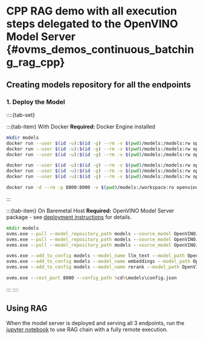 # CPP RAG demo with all execution steps delegated to the OpenVINO Model Server {#ovms_demos_continuous_batching_rag_cpp}


## Creating models repository for all the endpoints

### 1. Deploy the Model
::::{tab-set}

:::{tab-item} With Docker
**Required:** Docker Engine installed

```bash
mkdir models
docker run --user $(id -u):$(id -g) --rm -v $(pwd)/models:/models:rw openvino/model_server:latest --model_repository_path /models --source_model OpenVINO/Qwen3-8B-int4-ov
docker run --user $(id -u):$(id -g) --rm -v $(pwd)/models:/models:rw openvino/model_server:latest --model_repository_path /models --source_model OpenVINO/bge-base-en-v1.5-fp16-ov --task embeddings
docker run --user $(id -u):$(id -g) --rm -v $(pwd)/models:/models:rw openvino/model_server:latest --model_repository_path /models --source_model OpenVINO/bge-reranker-base-fp16-ov --task rerank

docker run --user $(id -u):$(id -g) --rm -v $(pwd)/models:/models:rw openvino/model_server:latest --add_to_config /models --model_name llm_text --model_path OpenVINO/Qwen3-8B-int4-ov
docker run --user $(id -u):$(id -g) --rm -v $(pwd)/models:/models:rw openvino/model_server:latest --add_to_config /models --model_name embeddings --model_path OpenVINO/bge-base-en-v1.5-fp16-ov
docker run --user $(id -u):$(id -g) --rm -v $(pwd)/models:/models:rw openvino/model_server:latest --add_to_config /models --model_name rerank --model_path OpenVINO/bge-reranker-base-fp16-ov

docker run -d --rm -p 8000:8000 -v $(pwd)/models:/workspace:ro openvino/model_server:latest --rest_port 8000 --config_path /workspace/config.json
```
:::

:::{tab-item} On Baremetal Host
**Required:** OpenVINO Model Server package - see [deployment instructions](../deploying_server_baremetal.md) for details.

```bat
mkdir models
ovms.exe --pull --model_repository_path models --source_model OpenVINO/Qwen3-8B-int4-ov
ovms.exe --pull --model_repository_path models --source_model OpenVINO/bge-base-en-v1.5-fp16-ov --task embeddings
ovms.exe --pull --model_repository_path models --source_model OpenVINO/bge-reranker-base-fp16-ov --task rerank

ovms.exe --add_to_config models --model_name llm_text --model_path OpenVINO/Qwen3-8B-int4-ov
ovms.exe --add_to_config models --model_name embeddings --model_path OpenVINO/bge-base-en-v1.5-fp16-ov
ovms.exe --add_to_config models --model_name rerank --model_path OpenVINO/bge-reranker-base-fp16-ov

ovms.exe --rest_port 8000 --config_path %cd%\models\config.json
```
:::
::::

## Using RAG

When the model server is deployed and serving all 3 endpoints, run the [jupyter notebook](https://github.com/openvinotoolkit/model_server/blob/main/demos/continuous_batching/rag/client/rag_demo.ipynb) to use RAG chain with a fully remote execution.
